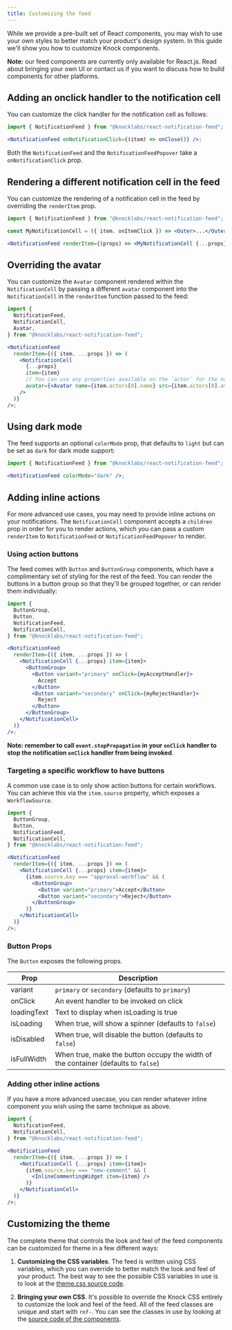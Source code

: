```yaml
---
title: Customizing the feed
---
```


While we provide a pre-built set of React components, you may wish to use your own styles
to better match your product's design system. In this guide we'll show you how to customize
Knock components.

**Note:** our feed components are currently only available for React.js. Read about bringing your own
UI or contact us if you want to discuss how to build components for other platforms.

## Adding an onclick handler to the notification cell

You can customize the click handler for the notification cell as follows:

```jsx
import { NotificationFeed } from "@knocklabs/react-notification-feed";

<NotificationFeed onNotificationClick={(item) => onClose()} />;
```

Both the `NotificationFeed` and the `NotificationFeedPopover` take a `onNotificationClick` prop.

## Rendering a different notification cell in the feed

You can customize the rendering of a notification cell in the feed by overriding the `renderItem` prop.

```jsx
import { NotificationFeed } from "@knocklabs/react-notification-feed";

const MyNotificationCell = ({ item, onItemClick }) => <Outer>...</Outer>;

<NotificationFeed renderItem={(props) => <MyNotificationCell {...props} />} />;
```

## Overriding the avatar

You can customize the `Avatar` component rendered within the `NotificationCell` by passing a different `avatar` component into the `NotificationCell` in the `renderItem` function passed to the feed:

```jsx
import {
  NotificationFeed,
  NotificationCell,
  Avatar,
} from "@knocklabs/react-notification-feed";

<NotificationFeed
  renderItem={({ item, ...props }) => (
    <NotificationCell
      {...props}
      item={item}
      // You can use any properties available on the `actor` for the name and avatar
      avatar={<Avatar name={item.actors[0].name} src={item.actors[0].avatar} />}
    />
  )}
/>;
```

## Using dark mode

The feed supports an optional `colorMode` prop, that defaults to `light` but can be set as `dark` for dark mode support:

```jsx
import { NotificationFeed } from "@knocklabs/react-notification-feed";

<NotificationFeed colorMode="dark" />;
```

## Adding inline actions

For more advanced use cases, you may need to provide inline actions on your notifications. The `NotificationCell` component accepts a `children` prop in order for you to render actions, which you can pass a custom `renderItem` to `NotificationFeed` or `NotificationFeedPopover` to render.

### Using action buttons

The feed comes with `Button` and `ButtonGroup` components, which have a complimentary set of styling for the rest of the feed. You can render the buttons in a button group so that they'll be grouped together, or can render them individually:

```jsx
import {
  ButtonGroup,
  Button,
  NotificationFeed,
  NotificationCell,
} from "@knocklabs/react-notification-feed";

<NotificationFeed
  renderItem={({ item, ...props }) => (
    <NotificationCell {...props} item={item}>
      <ButtonGroup>
        <Button variant="primary" onClick={myAcceptHandler}>
          Accept
        </Button>
        <Button variant="secondary" onClick={myRejectHandler}>
          Reject
        </Button>
      </ButtonGroup>
    </NotificationCell>
  )}
/>;
```

**Note: remember to call `event.stopPropagation` in your `onClick` handler to stop the notification `onClick` handler from being invoked**.

### Targeting a specific workflow to have buttons

A common use case is to only show action buttons for certain workflows. You can achieve this via the `item.source` property, which exposes a `WorkflowSource`.

```jsx
import {
  ButtonGroup,
  Button,
  NotificationFeed,
  NotificationCell,
} from "@knocklabs/react-notification-feed";

<NotificationFeed
  renderItem={({ item, ...props }) => (
    <NotificationCell {...props} item={item}>
      {item.source.key === "approval-workflow" && (
        <ButtonGroup>
          <Button variant="primary">Accept</Button>
          <Button variant="secondary">Reject</Button>
        </ButtonGroup>
      )}
    </NotificationCell>
  )}
/>;
```

### Button Props

The `Button` exposes the following props.

| Prop        | Description                                                                        |
| ----------- | ---------------------------------------------------------------------------------- |
| variant     | `primary` or `secondary` (defaults to `primary`)                                   |
| onClick     | An event handler to be invoked on click                                            |
| loadingText | Text to display when isLoading is true                                             |
| isLoading   | When true, will show a spinner (defaults to `false`)                               |
| isDisabled  | When true, will disable the button (defaults to `false`)                           |
| isFullWidth | When true, make the button occupy the width of the container (defaults to `false`) |

### Adding other inline actions

If you have a more advanced usecase, you can render whatever inline component you wish using the same technique as above.

```jsx
import {
  NotificationFeed,
  NotificationCell,
} from "@knocklabs/react-notification-feed";

<NotificationFeed
  renderItem={({ item, ...props }) => (
    <NotificationCell {...props} item={item}>
      {item.source.key === "new-comment" && (
        <InlineCommentingWidget item={item} />
      )}
    </NotificationCell>
  )}
/>;
```

## Customizing the theme

The complete theme that controls the look and feel of the feed components can be customized for theme in a few different ways:

1. **Customizing the CSS variables**. The feed is written using CSS variables, which you can override to better match the look and feel of your product. The best way to see the possible CSS variables in use is to look at the [theme.css source code](https://github.com/knocklabs/react-notification-feed/blob/main/src/theme.css).

2. **Bringing your own CSS**. It's possible to override the Knock CSS entirely to customize the look and feel of the feed. All of the feed classes are unique and start with `rnf-`. You can see the classes in use by looking at the [source code of the components](https://github.com/knocklabs/react-notification-feed/blob/main/src/).

